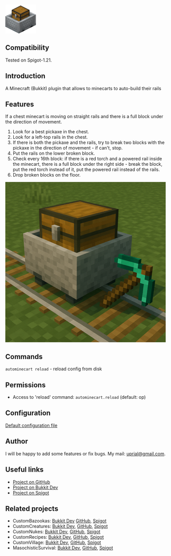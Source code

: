 ![AutoMinecart Logo](images/autominecart-logo.png)

## Compatibility

Tested on Spigot-1.21.

## Introduction

A Minecraft (Bukkit) plugin that allows to minecarts to auto-build their rails

## Features

If a chest minecart is moving on straight rails and there is a full block under the direction of movement.
1. Look for a best pickaxe in the chest. 
2. Look for a left-top rails in the chest. 
3. If there is both the pickaxe and the rails, try to break two blocks with the pickaxe in the direction of movement - if can't, stop. 
4. Put the rails on the lower broken block. 
5. Check every 16th block: if there is a red torch and a powered rail inside the minecart, there is a full block under the right side - break the block, put the red torch instead of it, put the powered rail instead of the rails. 
6. Drop broken blocks on the floor.

![a minecraft picture a chest minecart stays on a railway with a pickaxe in direction of the railway](images/autominecart-promo.png)

## Commands

`autominecart reload` - reload config from disk

## Permissions

* Access to 'reload' command:
`autominecart.reload` (default: op)

## Configuration
[Default configuration file](src/main/resources/config.yml)

## Author
I will be happy to add some features or fix bugs. My mail: uprial@gmail.com.

## Useful links
* [Project on GitHub](https://github.com/uprial/autominecart)
* [Project on Bukkit Dev](https://legacy.curseforge.com/minecraft/bukkit-plugins/auto-minecart)
* [Project on Spigot](https://www.spigotmc.org/resources/autominecart.128389/)

## Related projects
* CustomBazookas: [Bukkit Dev](https://legacy.curseforge.com/minecraft/bukkit-plugins/custombazookas/) [GitHub](https://github.com/uprial/custombazookas), [Spigot](https://www.spigotmc.org/resources/custombazookas.124997/)
* CustomCreatures: [Bukkit Dev](http://dev.bukkit.org/bukkit-plugins/customcreatures/), [GitHub](https://github.com/uprial/customcreatures), [Spigot](https://www.spigotmc.org/resources/customcreatures.68711/)
* CustomNukes: [Bukkit Dev](http://dev.bukkit.org/bukkit-plugins/customnukes/), [GitHub](https://github.com/uprial/customnukes), [Spigot](https://www.spigotmc.org/resources/customnukes.68710/)
* CustomRecipes: [Bukkit Dev](https://dev.bukkit.org/projects/custom-recipes), [GitHub](https://github.com/uprial/customrecipes/), [Spigot](https://www.spigotmc.org/resources/customrecipes.89435/)
* CustomVillage: [Bukkit Dev](http://dev.bukkit.org/bukkit-plugins/customvillage/), [GitHub](https://github.com/uprial/customvillage/), [Spigot](https://www.spigotmc.org/resources/customvillage.69170/)
* MasochisticSurvival: [Bukkit Dev](https://legacy.curseforge.com/minecraft/bukkit-plugins/masochisticsurvival/), [GitHub](https://github.com/uprial/masochisticsurvival/), [Spigot](https://www.spigotmc.org/resources/masochisticsurvival.124943/)
